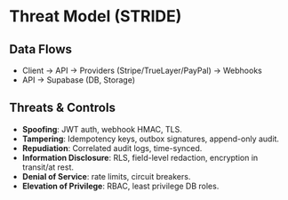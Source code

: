 # Threat Model (STRIDE)

## Data Flows
- Client -> API -> Providers (Stripe/TrueLayer/PayPal) -> Webhooks
- API -> Supabase (DB, Storage)

## Threats & Controls
- **Spoofing**: JWT auth, webhook HMAC, TLS.
- **Tampering**: Idempotency keys, outbox signatures, append-only audit.
- **Repudiation**: Correlated audit logs, time-synced.
- **Information Disclosure**: RLS, field-level redaction, encryption in transit/at rest.
- **Denial of Service**: rate limits, circuit breakers.
- **Elevation of Privilege**: RBAC, least privilege DB roles.
